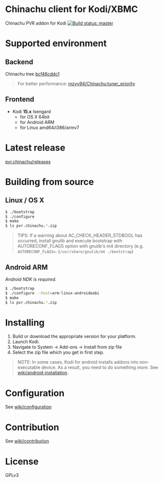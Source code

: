 # Chinachu client for Kodi/XBMC
Chinachu PVR addon for Kodi
[![Build status: master](https://travis-ci.org/mzyy94/pvr.chinachu.svg?branch=master)](https://travis-ci.org/mzyy94/pvr.chinachu/)

# Supported environment

## Backend
Chinachu tree [bcf46cddc1](https://github.com/mzyy94/Chinachu/tree/bcf46cddc1645d547994c4429c418f6dbd58881a)

> For better performance: [mzyy94/Chinachu:tuner_priority](https://github.com/mzyy94/Chinachu/tree/tuner_priority)

## Frontend
- Kodi **15.x** Isengard
  + for OS X 64bit
  + for Android ARM
  + for Linux amd64/i386/armv7
  
# Latest release

[pvr.chinachu/releases](https://github.com/mzyy94/pvr.chinachu/releases)

# Building from source

## Linux / OS X
```sh
$ ./bootstrap
$ ./configure
$ make
$ ls pvr.chinachu.*.zip
```
> TIPS: If a warning about AC_CHECK_HEADER_STDBOOL has occurred, install gnulib and execute bootstrap with
> AUTORECONF_FLAGS option with gnulib's m4 directory (e.g. `AUTORECONF_FLAGS=-I/usr/share/gnulib/m4 ./bootstrap`)

## Android ARM
*Android NDK is required.*

```sh
$ ./bootstrap
$ ./configure --host=arm-linux-androideabi
$ make
$ ls pvr.chinachu.*.zip
```

# Installing

1. Build or download the appropriate version for your platform. 
2. Launch Kodi.
3. Navigate to System -> Add-ons -> Install from zip file
4. Select the zip file which you get in first step.

> NOTE: In some cases, Kodi for android installs addons into non-executable device. As a result, you need to do something more.
> See [wiki/android-installation](https://github.com/mzyy94/pvr.chinachu/wiki/android-installation).

# Configuration

See [wiki/configuration](https://github.com/mzyy94/pvr.chinachu/wiki/configuration)

# Contribution

See [wiki/contribution](https://github.com/mzyy94/pvr.chinachu/wiki/contribution)

# License

GPLv3

